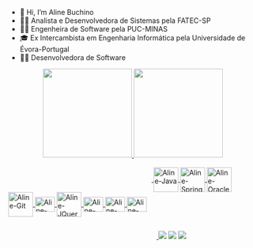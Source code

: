 - 👋 Hi, I’m Aline Buchino
- 👩‍🎓 Analista e Desenvolvedora de Sistemas pela FATEC-SP
- 👩‍🎓 Engenheira de Software pela PUC-MINAS
- 🎓 Ex Intercambista em Engenharia Informática pela Universidade de Évora-Portugal
- 👩‍💻 Desenvolvedora de Software 

<div align="center">
  <a href="https://github.com/alinebuchino">
  <img height="180em" src="https://github-readme-stats-git-masterrstaa-rickstaa.vercel.app/api?username=alinebuchino&show_icons=true&theme=dracula&include_all_commits=true&count_private=true"/>
  <img height="180em" src="https://github-readme-stats-git-masterrstaa-rickstaa.vercel.app/api/top-langs/?username=alinebuchino&layout=compact&langs_count=7&theme=dracula"/>
</div>
  
  <div>
    <br>
  <img width="290em"/>
  <img align="center" alt="Aline-Java" height="50" width="50" src="https://cdn.jsdelivr.net/gh/devicons/devicon/icons/java/java-original-wordmark.svg" />
  <img align="center" alt="Aline-Spring" height="50" width="50" src="https://cdn.jsdelivr.net/gh/devicons/devicon/icons/spring/spring-original-wordmark.svg" />
  <img align="center" alt="Aline-Oracle" height="50" width="50"src="https://cdn.jsdelivr.net/gh/devicons/devicon/icons/oracle/oracle-original.svg" />
  <img align="center" alt="Aline-Git" height="50" width="50" src="https://cdn.jsdelivr.net/gh/devicons/devicon/icons/git/git-original-wordmark.svg" />
  <img align="center" alt="Aline-Git-Lab" height="30" width="40" src="https://cdn.jsdelivr.net/gh/devicons/devicon/icons/gitlab/gitlab-original-wordmark.svg" />
  <img align="center" alt="Aline-JQuery" height="50" width="50" src="https://cdn.jsdelivr.net/gh/devicons/devicon/icons/jquery/jquery-original-wordmark.svg" />
  <img align="center" alt="Aline-JavaScript" height="30" width="40" src="https://cdn.jsdelivr.net/gh/devicons/devicon/icons/javascript/javascript-plain.svg"/>
  <img align="center" alt="Aline-React" height="30" width="40" src="https://cdn.jsdelivr.net/gh/devicons/devicon/icons/react/react-original-wordmark.svg" />
  <img align="center" alt="Aline-XCode" height="30" width="40" src="https://cdn.jsdelivr.net/gh/devicons/devicon/icons/xcode/xcode-original.svg" />
</div>

##
 
<div> 
   <img width="300em"/>
  <a href = "mailto:aline.buchino@hotmail.com"><img src="https://img.shields.io/badge/-Outlook-%23333?style=for-the-badge&logo=outlook&logoColor=white" target="_blank"></a>
  <a href="https://www.linkedin.com/in/aline-buchino/" target="_blank"><img src="https://img.shields.io/badge/-LinkedIn-%230077B5?style=for-the-badge&logo=linkedin&logoColor=white" target="_blank"></a> 
  <a href="https://instagram.com/alinebuchino" target="_blank"><img src="https://img.shields.io/badge/-Instagram-%23E4405F?style=for-the-badge&logo=instagram&logoColor=white" target="_blank"></a>
</div>
